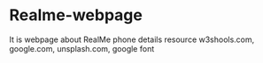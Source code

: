 # Realme-webpage
It is webpage about RealMe phone details
resource
w3shools.com,
google.com,
unsplash.com,
google font
